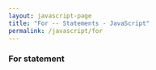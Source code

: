```yaml
---
layout: javascript-page
title: "For -- Statements - JavaScript"
permalink: /javascript/for
---
```


### For statement
